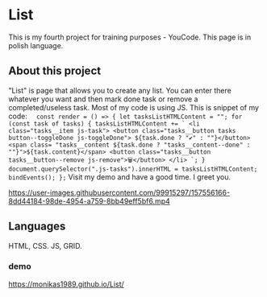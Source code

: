 # List
This is my fourth project for training purposes - YouCode. This page is in polish language. 
## About this project
"List" is page that allows you to create any list. You can enter there whatever you want and then mark done task or remove a completed/useless task.
Most of my code is using JS. This is snippet of my code: ``` 
    const render = () => {
        let tasksListHTMLContent = "";
        for (const task of tasks) {
            tasksListHTMLContent += `
        <li class="tasks__item js-task">
        <button class="tasks__button tasks button--toggleDone js-toggleDone">
        ${task.done ? "✔" : ""}</button>
        <span class= "tasks__content ${task.done ? "tasks__content--done" : ""}">${task.content}</span>
        <button class="tasks__button tasks__button--remove js-remove">🗑</button>
        </li>
        `;
        }
        document.querySelector(".js-tasks").innerHTML = tasksListHTMLContent;
        bindEvents();
    };```
    Visit my demo and have a good time. I greet you.

https://user-images.githubusercontent.com/99915297/157556166-8dd44184-98de-4954-a759-8bb49eff5bf6.mp4


    
## Languages
HTML, CSS. JS, GRID.
### demo
https://monikas1989.github.io/List/
